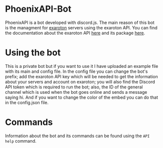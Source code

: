 # PhoenixAPI-Bot
PhoenixAPI is a bot developed with discord.js. The main reason of this bot is the managment for [exaroton](https://exaroton.com/) servers using the exaroton API.
You can find the documentation about the exaroton API [here](https://support.exaroton.com/hc/en-us/articles/360011926177-API-documentation) and its package [here](https://www.npmjs.com/package/exaroton).

# Using the bot
This is a private bot but if you want to use it I have uploaded an example file with its main and config file.
In the config file you can change the bot's prefix; add the exaroton API key which will be needed to get the information about your servers and account on exaroton; you will also find the Discord API token which is required to run the bot; also, the ID of the general channel which is used when the bot goes online and sends a message saying hi. And if you want to change the color of the embed you can do that in the config.json file.

# Commands
Information about the bot and its commands can be found using the `API help` command. 

